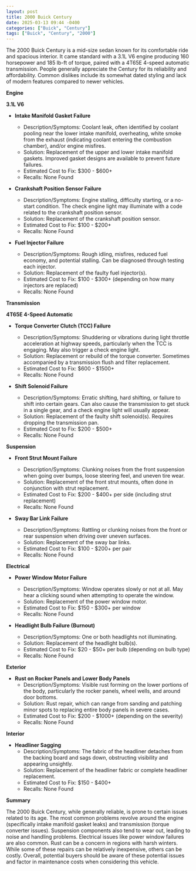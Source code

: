 ```yaml
---
layout: post
title: 2000 Buick Century
date: 2025-03-13 09:44 -0400
categories: ["Buick", "Century"]
tags: ["Buick", "Century", "2000"]
---
```

The 2000 Buick Century is a mid-size sedan known for its comfortable ride and spacious interior. It came standard with a 3.1L V6 engine producing 160 horsepower and 185 lb-ft of torque, paired with a 4T65E 4-speed automatic transmission. People generally appreciate the Century for its reliability and affordability. Common dislikes include its somewhat dated styling and lack of modern features compared to newer vehicles.

**Engine**

**3.1L V6**

*   **Intake Manifold Gasket Failure**
    *   Description/Symptoms: Coolant leak, often identified by coolant pooling near the lower intake manifold, overheating, white smoke from the exhaust (indicating coolant entering the combustion chamber), and/or engine misfires.
    *   Solution: Replacement of the upper and lower intake manifold gaskets. Improved gasket designs are available to prevent future failures.
    *   Estimated Cost to Fix: $300 - $600+
    *   Recalls: None Found

*   **Crankshaft Position Sensor Failure**
    *   Description/Symptoms: Engine stalling, difficulty starting, or a no-start condition. The check engine light may illuminate with a code related to the crankshaft position sensor.
    *   Solution: Replacement of the crankshaft position sensor.
    *   Estimated Cost to Fix: $100 - $200+
    *   Recalls: None Found

*   **Fuel Injector Failure**
    *   Description/Symptoms: Rough idling, misfires, reduced fuel economy, and potential stalling. Can be diagnosed through testing each injector.
    *   Solution: Replacement of the faulty fuel injector(s).
    *   Estimated Cost to Fix: $100 - $300+ (depending on how many injectors are replaced)
    *   Recalls: None Found

**Transmission**

**4T65E 4-Speed Automatic**

*   **Torque Converter Clutch (TCC) Failure**
    *   Description/Symptoms: Shuddering or vibrations during light throttle acceleration at highway speeds, particularly when the TCC is engaging. May also trigger a check engine light.
    *   Solution: Replacement or rebuild of the torque converter. Sometimes accompanied by a transmission flush and filter replacement.
    *   Estimated Cost to Fix: $600 - $1500+
    *   Recalls: None Found

*   **Shift Solenoid Failure**
    *   Description/Symptoms: Erratic shifting, hard shifting, or failure to shift into certain gears. Can also cause the transmission to get stuck in a single gear, and a check engine light will usually appear.
    *   Solution: Replacement of the faulty shift solenoid(s). Requires dropping the transmission pan.
    *   Estimated Cost to Fix: $200 - $500+
    *   Recalls: None Found

**Suspension**

*   **Front Strut Mount Failure**
    *   Description/Symptoms: Clunking noises from the front suspension when going over bumps, loose steering feel, and uneven tire wear.
    *   Solution: Replacement of the front strut mounts, often done in conjunction with strut replacement.
    *   Estimated Cost to Fix: $200 - $400+ per side (including strut replacement)
    *   Recalls: None Found

*   **Sway Bar Link Failure**
    *   Description/Symptoms: Rattling or clunking noises from the front or rear suspension when driving over uneven surfaces.
    *   Solution: Replacement of the sway bar links.
    *   Estimated Cost to Fix: $100 - $200+ per pair
    *   Recalls: None Found

**Electrical**

*   **Power Window Motor Failure**
    *   Description/Symptoms: Window operates slowly or not at all. May hear a clicking sound when attempting to operate the window.
    *   Solution: Replacement of the power window motor.
    *   Estimated Cost to Fix: $150 - $300+ per window
    *   Recalls: None Found

*   **Headlight Bulb Failure (Burnout)**
    *   Description/Symptoms: One or both headlights not illuminating.
    *   Solution: Replacement of the headlight bulb(s).
    *   Estimated Cost to Fix: $20 - $50+ per bulb (depending on bulb type)
    *   Recalls: None Found

**Exterior**

*   **Rust on Rocker Panels and Lower Body Panels**
    *   Description/Symptoms: Visible rust forming on the lower portions of the body, particularly the rocker panels, wheel wells, and around door bottoms.
    *   Solution: Rust repair, which can range from sanding and patching minor spots to replacing entire body panels in severe cases.
    *   Estimated Cost to Fix: $200 - $1000+ (depending on the severity)
    *   Recalls: None Found

**Interior**

*   **Headliner Sagging**
    *   Description/Symptoms: The fabric of the headliner detaches from the backing board and sags down, obstructing visibility and appearing unsightly.
    *   Solution: Replacement of the headliner fabric or complete headliner replacement.
    *   Estimated Cost to Fix: $150 - $400+
    *   Recalls: None Found

**Summary**

The 2000 Buick Century, while generally reliable, is prone to certain issues related to its age. The most common problems revolve around the engine (specifically intake manifold gasket leaks) and transmission (torque converter issues). Suspension components also tend to wear out, leading to noise and handling problems. Electrical issues like power window failures are also common. Rust can be a concern in regions with harsh winters. While some of these repairs can be relatively inexpensive, others can be costly. Overall, potential buyers should be aware of these potential issues and factor in maintenance costs when considering this vehicle.

